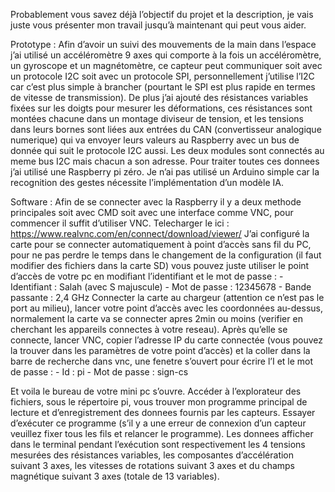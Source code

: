 Probablement vous savez déjà l’objectif du projet et la description, je vais juste vous présenter mon travail jusqu’à maintenant qui peut vous aider.

Prototype :
Afin d’avoir un suivi des mouvements de la main dans l’espace j’ai utilisé un accéléromètre 9 axes qui comporte à la fois un accéléromètre, un gyroscope et un magnétomètre,
ce capteur peut communiquer soit avec un protocole I2C soit avec un protocole SPI, personnellement j’utilise l’I2C car c’est plus simple à brancher
(pourtant le SPI est plus rapide en termes de vitesse de transmission). De plus j’ai ajouté des résistances variables fixées sur les doigts pour mesurer les déformations, 
ces résistances sont montées chacune dans un montage diviseur de tension, et les tensions dans leurs bornes sont liées aux entrées du CAN (convertisseur analogique numerique) 
qui va envoyer leurs valeurs au Raspberry avec un bus de donnée qui suit le protocole I2C aussi. Les deux modules sont connectés au meme bus I2C mais chacun a son adresse.
Pour traiter toutes ces donnees j’ai utilisé une Raspberry pi zéro. Je n’ai pas utilisé un Arduino simple car la recognition des gestes nécessite l’implémentation d’un modèle IA.

Software :
Afin de se connecter avec la Raspberry il y a deux methode principales soit avec CMD soit avec une interface comme VNC, pour commencer il suffit d’utiliser VNC.
Telecharger le ici : https://www.realvnc.com/en/connect/download/viewer/
J’ai configuré la carte pour se connecter automatiquement à point d’accès sans fil du PC, pour ne pas perdre le temps dans le changement de la configuration
(il faut modifier des fichiers dans la carte SD) vous pouvez juste utiliser le point d’accès de votre pc en modifiant l’identifiant et le mot de passe :
    -	Identifiant : Salah  (avec S majuscule)
    -	Mot de passe : 12345678
    -	Bande passante : 2,4 GHz
Connecter la carte au chargeur (attention ce n’est pas le port au milieu), lancer votre point d’accès avec les coordonnées au-dessus, normalement la carte va se connecter apres
2min ou moins (verifier en cherchant les appareils connectes à votre reseau). Après qu’elle se connecte, lancer VNC, copier l’adresse IP du carte connectée
(vous pouvez la trouver dans les paramètres de votre point d’accès) et la coller dans la barre de recherche dans vnc, une fenetre s’ouvert pour écrire l’I et le mot de passe :
    -	Id : pi
    -	Mot de passe : sign-cs
    
    
 Et voila le bureau de votre mini pc s’ouvre. Accéder à l’explorateur des fichiers, sous le répertoire pi, vous trouver mon programme principal de lecture et d’enregistrement 
des donnees fournis par les capteurs. Essayer d’exécuter ce programme (s’il y a une erreur de connexion d’un capteur veuillez fixer tous les fils et relancer le programme).
Les donnees afficher dans le terminal pendant l’exécution sont respectivement les 4 tensions mesurées des résistances variables, les composantes d’accélération suivant 3 axes,
les vitesses de rotations suivant 3 axes et du champs magnétique suivant 3 axes (totale de 13 variables).

